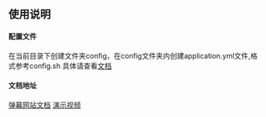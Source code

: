 ## 使用说明

#### 配置文件
在当前目录下创建文件夹config，在config文件夹内创建application.yml文件,格式参考config.sh
具体请查看[文档](https://www.showdoc.com.cn/danmu3/7975100008633303)

#### 文档地址 
[弹幕网站文档](https://www.showdoc.com.cn/danmu3/7242809630371197)
[演示视频](https://www.bilibili.com/video/BV1TA411F7xz)
``` 